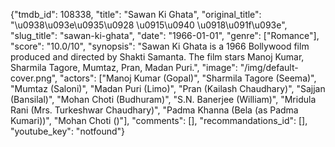 {"tmdb_id": 108338, "title": "Sawan Ki Ghata", "original_title": "\u0938\u093e\u0935\u0928 \u0915\u0940 \u0918\u091f\u093e", "slug_title": "sawan-ki-ghata", "date": "1966-01-01", "genre": ["Romance"], "score": "10.0/10", "synopsis": "Sawan Ki Ghata is a 1966 Bollywood film produced and directed by Shakti Samanta. The film stars Manoj Kumar, Sharmila Tagore, Mumtaz, Pran, Madan Puri.", "image": "/img/default-cover.png", "actors": ["Manoj Kumar (Gopal)", "Sharmila Tagore (Seema)", "Mumtaz (Saloni)", "Madan Puri (Limo)", "Pran (Kailash Chaudhary)", "Sajjan (Bansilal)", "Mohan Choti (Budhuram)", "S.N. Banerjee (William)", "Mridula Rani (Mrs. Turkeshwar Chaudhary)", "Padma Khanna (Bela (as Padma Kumari))", "Mohan Choti ()"], "comments": [], "recommandations_id": [], "youtube_key": "notfound"}